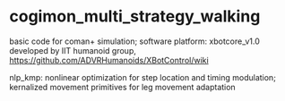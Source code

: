 cogimon_multi_strategy_walking
===============
basic code for coman+ simulation;
software platform: xbotcore_v1.0 developed by IIT humanoid group, https://github.com/ADVRHumanoids/XBotControl/wiki

nlp_kmp: nonlinear optimization for step location and timing modulation; kernalized movement primitives for leg movement adaptation

